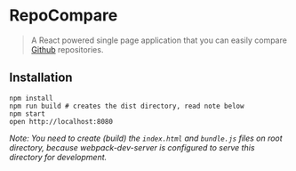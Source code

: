 # RepoCompare
> A React powered single page application that you can easily compare [Github](https://github.com) repositories.

## Installation

```
npm install
npm run build # creates the dist directory, read note below
npm start
open http://localhost:8080
```

*Note: You need to create (build) the `index.html` and `bundle.js` files on root directory, because webpack-dev-server is configured to serve this directory for development.*
